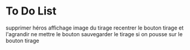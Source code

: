 # To Do List

supprimer héros
affichage image du tirage
recentrer le bouton tirage et l'agrandir
ne mettre le bouton sauvegarder le tirage si on pousse sur le bouton tirage
